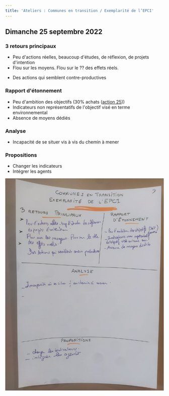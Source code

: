 ```yaml
---
title: 'Ateliers : Communes en transition / Exemplarité de l’EPCI'
---
```


## Dimanche 25 septembre 2022

### 3 retours principaux
- Peu d'actions réelles, beaucoup d'études, de réflexion, de projets d'intention
- Flou sur les moyens. Flou sur le ?? des effets réels.
<!-- besoin d'aide sur ce mot -->
- Des actions qui semblent contre-productives

### Rapport d'étonnement
- Peu d'ambition des objectifs (30% achats ([action 25](https://plan-climat.vigiliantes.fr/actions/fiche25/)))
- Indicateurs non représentatifs de l'objectif visé en terme environnemental
- Absence de moyens dédiés

### Analyse
- Incapacité de se situer vis à vis du chemin à mener

### Propositions
- Changer les indicateurs
- Intégrer les agents

![restitution epci dimanche](/uploads/epci-dimanche.jpeg)